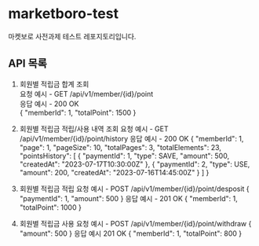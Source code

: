 # marketboro-test
마켓보로 사전과제 테스트 레포지토리입니다.

## API 목록
1. 회원별 적립금 합계 조회 <br>
요청 예시 - GET /api/v1/member/{id}/point  <br>
응답 예시 - 200 OK <br>
{
  "memberId": 1,
  "totalPoint": 1500
}

2. 회원별 적립금 적립/사용 내역 조회
요청 예시 - GET /api/v1/member/{id}/point/history
응답 예시 - 200 OK
{
  "memberId": 1,
  "page": 1,
  "pageSize": 10,
  "totalPages": 3,
  "totalElements": 23,
  "pointsHistory": [
    {
      "paymentId": 1,
      "type": SAVE,
      "amount": 500,
      "createdAt": "2023-07-17T10:30:00Z"
    },
    {
      "paymentId": 2,
      "type": USE,
      "amount": 200,
      "createdAt": "2023-07-16T14:45:00Z"
    }
  ]
}

3. 회원별 적립금 적립
요청 예시 - POST /api/v1/member/{id}/point/desposit
{
  "paymentId": 1,
  "amount": 500
}
응답 예시 - 201 OK
{
  "memberId": 1,
  "totalPoint": 1000
}

4. 회원별 적립금 사용
요청 예시 - POST /api/v1/member/{id}/point/withdraw
{
  "amount": 500
}
응답 예시 201 OK
{
  "memberId": 1,
  "totalPoint": 800
}
